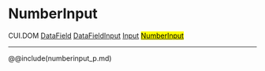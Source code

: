 # NumberInput
<span class="inheritance">CUI.DOM
<a href="#Documentation/elements/datafield">DataField</a>
<a href="#Documentation/elements/datafieldinput">DataFieldInput</a>
<a href="#Documentation/elements/input/input">Input</a>
<a href="#Documentation/elements/input/numberinput"><mark>NumberInput</mark></a>
</span>
***


@@include(numberinput_p.md)